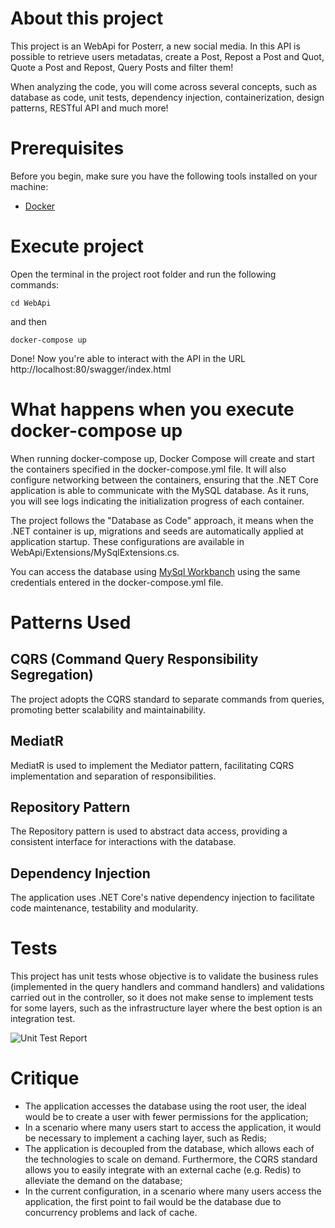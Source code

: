 # About this project

This project is an WebApi for Posterr, a new social media.
In this API is possible to retrieve users metadatas, create a Post, Repost a Post and Quot, Quote a Post and Repost, Query Posts and filter them!


When analyzing the code, you will come across several concepts, such as database as code, unit tests, dependency injection, containerization, design patterns, RESTful API and much more!

# Prerequisites

Before you begin, make sure you have the following tools installed on your machine:
- [Docker](https://www.docker.com/)

# Execute project

Open the terminal in the project root folder and run the following commands:

```cd WebApi```

and then

```docker-compose up```

Done! Now you're able to interact with the API in the URL http://localhost:80/swagger/index.html

# What happens when you execute docker-compose up

When running docker-compose up, Docker Compose will create and start the containers specified in the docker-compose.yml file. It will also configure networking between the containers, ensuring that the .NET Core application is able to communicate with the MySQL database. 
As it runs, you will see logs indicating the initialization progress of each container.


The project follows the "Database as Code" approach, it means when the .NET container is up, migrations and seeds are automatically applied at application startup.
These configurations are available in WebApi/Extensions/MySqlExtensions.cs.

You can access the database using [MySql Workbanch](https://dev.mysql.com/downloads/workbench/) using the same credentials entered in the docker-compose.yml file.

# Patterns Used

## CQRS (Command Query Responsibility Segregation)
The project adopts the CQRS standard to separate commands from queries, promoting better scalability and maintainability.

## MediatR
MediatR is used to implement the Mediator pattern, facilitating CQRS implementation and separation of responsibilities.

## Repository Pattern
The Repository pattern is used to abstract data access, providing a consistent interface for interactions with the database.

## Dependency Injection
The application uses .NET Core's native dependency injection to facilitate code maintenance, testability and modularity.

# Tests

This project has unit tests whose objective is to validate the business rules (implemented in the query handlers and command handlers) and validations carried out in the controller, so it does not make sense to implement tests for some layers, such as the infrastructure layer where the best option is an integration test.

![Unit Test Report](./images/UnitTestsReport.png)

# Critique

- The application accesses the database using the root user, the ideal would be to create a user with fewer permissions for the application;
- In a scenario where many users start to access the application, it would be necessary to implement a caching layer, such as Redis;
- The application is decoupled from the database, which allows each of the technologies to scale on demand. Furthermore, the CQRS standard allows you to easily integrate with an external cache (e.g. Redis) to alleviate the demand on the database;
- In the current configuration, in a scenario where many users access the application, the first point to fail would be the database due to concurrency problems and lack of cache.